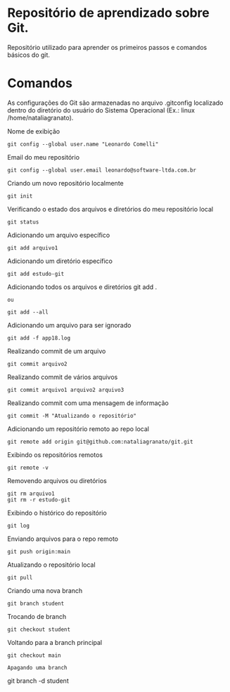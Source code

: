 # Repositório de aprendizado sobre Git.
Repositório utilizado para aprender os primeiros passos e comandos básicos do git.

# Comandos

As configurações do Git são armazenadas no arquivo .gitconfig localizado dentro do diretório do usuário do Sistema Operacional (Ex.: linux /home/nataliagranato).

Nome de exibição
```
git config --global user.name "Leonardo Comelli"
```

Email do meu repositório
```
git config --global user.email leonardo@software-ltda.com.br
```

Criando um novo repositório localmente
```
git init
```

Verificando o estado dos arquivos e diretórios do meu repositório local
```
git status
```

Adicionando um arquivo específico
```
git add arquivo1
```

Adicionando um diretório específico
```
git add estudo-git
```

Adicionando todos os arquivos e diretórios
git add .
```
ou

git add --all
```

Adicionando um arquivo para ser ignorado
```
git add -f app18.log
```

Realizando commit de um arquivo
```
git commit arquivo2
```

Realizando commit de vários arquivos
```
git commit arquivo1 arquivo2 arquivo3
```

Realizando commit com uma mensagem de informação
```
git commit -M "Atualizando o repositório"
```

Adicionando um repositório remoto ao repo local
```
git remote add origin git@github.com:nataliagranato/git.git
```

Exibindo os repositórios remotos
```
git remote -v
```

Removendo arquivos ou diretórios
```
git rm arquivo1
git rm -r estudo-git
```

Exibindo o histórico do repositório
```
git log
```

Enviando arquivos para o repo remoto
```
git push origin:main
```

Atualizando o repositório local
```
git pull
```

Criando uma nova branch
```
git branch student
```

Trocando de branch
```
git checkout student
```

Voltando para a branch principal
```
git checkout main

Apagando uma branch
```
git branch -d student
```

